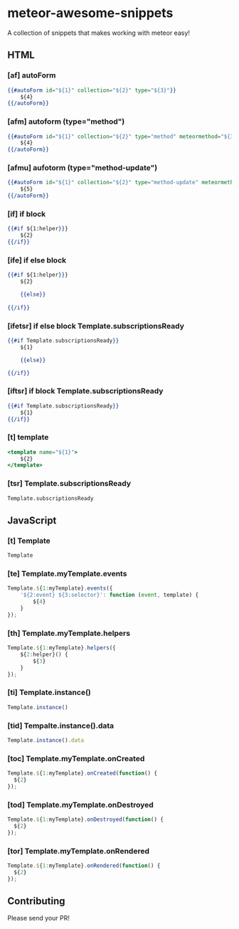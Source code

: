 # meteor-awesome-snippets
A collection of snippets that makes working with meteor easy!

## HTML

### [af] autoForm
```handlebars
{{#autoForm id="${1}" collection="${2}" type="${3}"}}
	${4}
{{/autoForm}}
```

### [afm] autoform (type="method")
```handlebars
{{#autoForm id="${1}" collection="${2}" type="method" meteormethod="${3}"}}
	${4}
{{/autoForm}}
```

### [afmu] aufotorm (type="method-update")
```handlebars
{{#autoForm id="${1}" collection="${2}" type="method-update" meteormethod="${3}" doc=${4}}}
	${5}
{{/autoForm}}
```

### [if] if block
```handlebars
{{#if ${1:helper}}} 
	${2}
{{/if}}
```

### [ife] if else block
```handlebars
{{#if ${1:helper}}} 
	${2}

	{{else}}
	
{{/if}}
```

### [ifetsr] if else block Template.subscriptionsReady
```handlebars
{{#if Template.subscriptionsReady}}
	${1}

	{{else}}

{{/if}}
```

### [iftsr] if block Template.subscriptionsReady
```handlebars
{{#if Template.subscriptionsReady}}
	${1}
{{/if}}
```

### [t] template
```handlebars
<template name="${1}">
	${2}
</template>
```

### [tsr] Template.subscriptionsReady
```handlebars
Template.subscriptionsReady
```

 
## JavaScript


### [t] Template
```js
Template
```

### [te] Template.myTemplate.events
```js
Template.${1:myTemplate}.events({
	'${2:event} ${3:selector}': function (event, template) {
		${4}
	}
});
```

### [th] Template.myTemplate.helpers
```js
Template.${1:myTemplate}.helpers({
	${2:helper}() {
		${3}
	}
});
```

### [ti] Template.instance()
```js
Template.instance()
```

### [tid] Tempalte.instance().data
```js
Template.instance().data
```

### [toc] Template.myTemplate.onCreated 
```js
Template.${1:myTemplate}.onCreated(function() {
  ${2}
});
```

### [tod] Template.myTemplate.onDestroyed
```js
Template.${1:myTemplate}.onDestroyed(function() {
  ${2}
});
```

### [tor] Template.myTemplate.onRendered
```js
Template.${1:myTemplate}.onRendered(function() {
  ${2}
});
```

## Contributing
Please send your PR!











